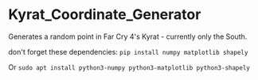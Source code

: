 # Kyrat_Coordinate_Generator
Generates a random point in Far Cry 4's Kyrat - currently only the South.

don't forget these dependencies: `pip install numpy matplotlib shapely`

Or `sudo apt install python3-numpy python3-matplotlib python3-shapely`
